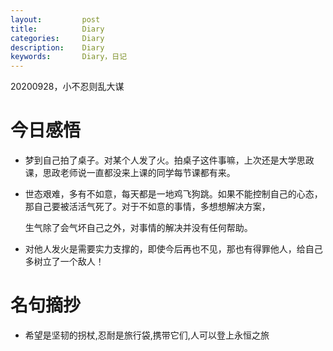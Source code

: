 ```yaml
---
layout:     	post
title:      	Diary
categories: 	Diary
description:   	Diary
keywords: 		Diary，日记 
---
```


20200928，小不忍则乱大谋

# 今日感悟

- 梦到自己拍了桌子。对某个人发了火。拍桌子这件事嘛，上次还是大学思政课，思政老师说一直都没来上课的同学每节课都有来。

- 世态艰难，多有不如意，每天都是一地鸡飞狗跳。如果不能控制自己的心态，那自己要被活活气死了。对于不如意的事情，多想想解决方案，

  生气除了会气坏自己之外，对事情的解决并没有任何帮助。

- 对他人发火是需要实力支撑的，即使今后再也不见，那也有得罪他人，给自己多树立了一个敌人！

# 名句摘抄

- 希望是坚韧的拐杖,忍耐是旅行袋,携带它们,人可以登上永恒之旅

